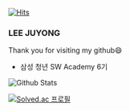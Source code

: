 [![Hits](https://hits.seeyoufarm.com/api/count/incr/badge.svg?url=https%3A%2F%2Fgithub.com%2Fleejuyong12&count_bg=%232FAEE7&title_bg=%23B4CEE3&icon=iconify.svg&icon_color=%23E7E7E7&title=Today&edge_flat=false)](https://hits.seeyoufarm.com)

### LEE JUYONG

Thank you for visiting my github😄

- 삼성 청년 SW Academy 6기

![Github Stats](https://github-readme-stats.vercel.app/api?username=leejuyong12&show_icons=true)

[![Solved.ac
프로필](http://mazassumnida.wtf/api/v2/generate_badge?boj=cnrrnaos53)](https://solved.ac/cnrrnaos53)



